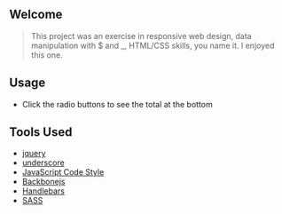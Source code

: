 ## Welcome

> This project was an exercise in responsive web design, data manipulation with $ and _, HTML/CSS skills, you name it. 
>I enjoyed this one.


## Usage

- Click the radio buttons to see the total at the bottom


## Tools Used

- [jquery](https://jquery.com/)
- [underscore](http://underscorejs.org/)
- [JavaScript Code Style](http://jscs.info/)
- [Backbonejs](http://backbonejs.org/)
- [Handlebars](http://handlebarsjs.com/)
- [SASS](http://sass-lang.com/)
